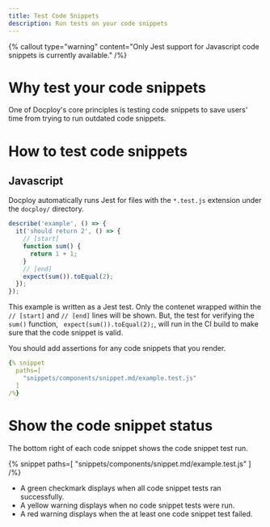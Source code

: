 ```yaml
---
title: Test Code Snippets
description: Run tests on your code snippets
---
```


{% callout
  type="warning"
  content="Only Jest support for Javascript code snippets is currently available."
/%}

# Why test your code snippets

One of Docploy's core principles is testing code snippets to save users' time from trying to run outdated code snippets.

# How to test code snippets

## Javascript

Docploy automatically runs <add links here>Jest for files with the `*.test.js` extension under the `docploy/` directory.

```js
describe('example', () => {
  it('should return 2', () => {
    // [start]
    function sum() {
      return 1 + 1;
    }
    // [end]
    expect(sum()).toEqual(2);
  });
});
```

This example is written as a Jest test. Only the contenet wrapped within the `// [start]` and `// [end]` lines will be shown. But, the test for verifying the `sum()` function, ` expect(sum()).toEqual(2);`, will run in the CI build to make sure that the code snippet is valid.

You should add assertions for any code snippets that you render.

```yaml
{% snippet
  paths=[
    "snippets/components/snippet.md/example.test.js"
  ]
/%}
```

# Show the code snippet status

The bottom right of each code snippet shows the code snippet test run.

{% snippet
  paths=[
    "snippets/components/snippet.md/example.test.js"
  ]
/%}

- A green checkmark displays when all code snippet tests ran successfully.
- A yellow warning displays when no code snippet tests were run.
- A red warning displays when the at least one code snippet test failed.
